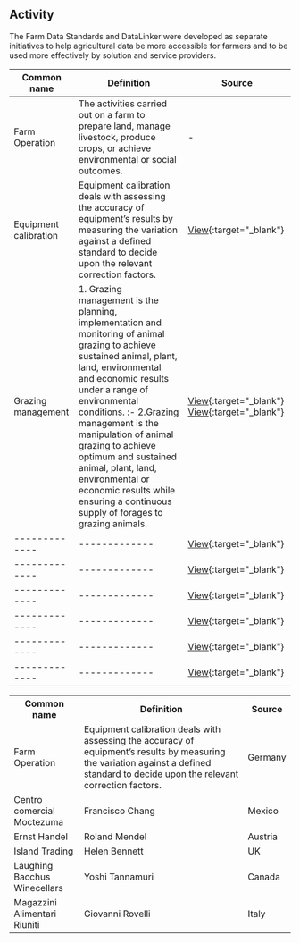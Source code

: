 <h2 id="datalinker">Activity</h2>
<p>The Farm Data Standards and DataLinker were developed as separate initiatives to help agricultural data be more accessible for 
farmers and to be used more effectively by solution and service providers.</p>

| Common name  | Definition | Source |
| ------------- | ------------- | ------------- |
| Farm Operation  | The activities carried out on a farm to prepare land, manage livestock, produce crops, or achieve environmental or social outcomes.  | -  |
| Equipment calibration  | Equipment calibration deals with assessing the accuracy of equipment’s results by measuring the variation against a defined standard to decide upon the relevant correction factors.  | [View](https://learngxp.com/good-validation-practices/defining-calibration-qualification-of-equipment/){:target="_blank"} |
| Grazing management  | 1. Grazing management is the planning, implementation and monitoring of animal grazing to achieve sustained animal, plant, land, environmental and economic results under a range of environmental conditions. :- 2.Grazing management is the manipulation of animal grazing to achieve optimum and sustained animal, plant, land, environmental or economic results while ensuring a continuous supply of forages to grazing animals.| [View](http://www.nagrasslands.org/category/beneficial-management-practices/grazing-management/){:target="_blank"} [View](https://www.cost869.alterra.nl/SERA17_BMP/BMP_grazing_management.pdf){:target="_blank"} |
| ------------- | ------------- | [View](){:target="_blank"} |
| ------------- | ------------- | [View](){:target="_blank"} |
| ------------- | ------------- | [View](){:target="_blank"} |
| ------------- | ------------- | [View](){:target="_blank"} |
| ------------- | ------------- | [View](){:target="_blank"} |
| ------------- | ------------- | [View](){:target="_blank"} |

<table>
  <tr>
    <th>Common name</th>
    <th>Definition</th>
    <th>Source</th>
  </tr>
  <tr>
    <td>Farm Operation</td>
    <td>Equipment calibration deals with assessing the accuracy of equipment’s results by measuring the variation against a defined standard to decide upon the relevant correction factors.</td>
    <td>Germany</td>
  </tr>
  <tr>
    <td>Centro comercial Moctezuma</td>
    <td>Francisco Chang</td>
    <td>Mexico</td>
  </tr>
  <tr>
    <td>Ernst Handel</td>
    <td>Roland Mendel</td>
    <td>Austria</td>
  </tr>
  <tr>
    <td>Island Trading</td>
    <td>Helen Bennett</td>
    <td>UK</td>
  </tr>
  <tr>
    <td>Laughing Bacchus Winecellars</td>
    <td>Yoshi Tannamuri</td>
    <td>Canada</td>
  </tr>
  <tr>
    <td>Magazzini Alimentari Riuniti</td>
    <td>Giovanni Rovelli</td>
    <td>Italy</td>
  </tr>
</table>
